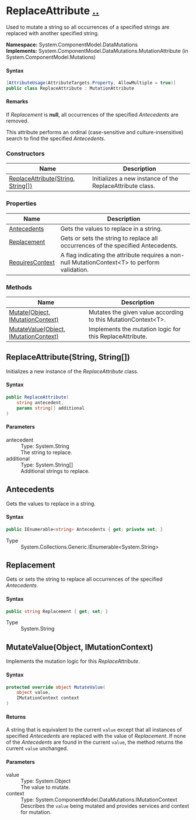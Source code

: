 # ReplaceAttribute [..](../README.md#documentation-index 'Documentation Index')

Used to mutate a string so all occurrences of a specified strings are replaced with another specified string.

**Namespace:** System.ComponentModel.DataMutations<br />
**Implements:** System.ComponentModel.DataMutations.MutationAttribute (in System.ComponentModel.Mutations)

#### Syntax

```csharp
[AttributeUsage(AttributeTargets.Property, AllowMultiple = true)]
public class ReplaceAttribute : MutationAttribute
```

#### Remarks

If *Replacement* is **null**, all occurrences of the specified *Antecedents* are removed.

This attribute performs an ordinal (case-sensitive and culture-insensitive) search to find the specified *Antecedents*.


### Constructors

| Name | Description |
| ---- | ----------- |
| [ReplaceAttribute(String, String[])](#ReplaceAttributeStringStringArray) | Initializes a new instance of the ReplaceAttribute class. |


### Properties

| Name | Description |
| ---- | ----------- |
| [Antecedents](#Antecedents) | Gets the values to replace in a string. |
| [Replacement](#Replacement) | Gets or sets the string to replace all occurrences of the specified Antecedents. |
| [RequiresContext](MutationAttribute.md#RequiresContext) | A flag indicating the attribute requires a non-null MutationContext&lt;T&gt; to perform validation. |


### Methods

| Name | Description |
| ---- | ----------- |
| [Mutate(Object, IMutationContext)](MutationAttribute.md#MutateObjectIMutationContext) | Mutates the given value according to this MutationContext&lt;T&gt;. |
| [MutateValue(Object, IMutationContext)](#MutateValueObjectIMutationContext) | Implements the mutation logic for this ReplaceAttribute. |


<a name='ReplaceAttributeStringStringArray'></a>
## ReplaceAttribute(String, String[])

Initializes a new instance of the *ReplaceAttribute* class.

#### Syntax

```csharp
public ReplaceAttribute(
	string antecedent,
	params string[] additional
)
```

#### Parameters

<dl>
	<dt>antecedent</dt>
	<dd>Type: System.String<br />The string to replace.</dd>
	<dt>additional</dt>
	<dd>Type: System.String[]<br />Additional strings to replace.</dd>
</dl>


<a name='Antecedents'></a>
## Antecedents

Gets the values to replace in a string.

#### Syntax

```csharp
public IEnumerable<string> Antecedents { get; private set; }
```

<dl>
	<dt>Type</dt>
	<dd>System.Collections.Generic.IEnumerable&lt;System.String&gt;</dd>
</dl>


<a name='Replacement'></a>
## Replacement

Gets or sets the string to replace all occurrences of the specified *Antecedents*.

#### Syntax

```csharp
public string Replacement { get; set; }
```

<dl>
	<dt>Type</dt>
	<dd>System.String</dd>
</dl>


<a name='MutateValueObjectIMutationContext'></a>
## MutateValue(Object, IMutationContext)

Implements the mutation logic for this *ReplaceAttribute*.

#### Syntax

```csharp
protected override object MutateValue(
	object value,
	IMutationContext context
)
```

#### Returns

A string that is equivalent to the current `value` except that all instances of specified *Antecedents* are replaced with the value of *Replacement*. If none of the *Antecedents* are found in the current `value`, the method returns the current `value` unchanged.

#### Parameters

<dl>
	<dt>value</dt>
	<dd>Type: System.Object<br />The value to mutate.</dd>
	<dt>context</dt>
	<dd>Type: System.ComponentModel.DataMutations.IMutationContext<br />Describes the <code>value</code> being mutated and provides services and context for mutation.</dd>
</dl>
